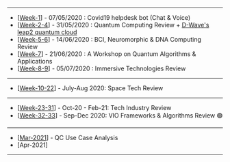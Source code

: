 ------------

- [[Week-1](https://github.com/gopala-kr/Qunatum-Dots/tree/master/01-Covid19)] - 07/05/2020 : Covid19 helpdesk bot (Chat & Voice)
- [[Week-2-4](https://github.com/gopala-kr/Quantum-Dots/tree/master/02-Quantum_Computing_Review)] - 31/05/2020 : Quantum Computing Review + [D-Wave's leap2 quantum cloud](https://www.dwavesys.com/take-leap) 
- [[Week-5-6](https://github.com/gopala-kr/Quantum-Dots/tree/master/05-BCI_Neuromorphic)] - 14/06/2020 : BCI, Neuromorphic & DNA Computing Review
- [[Week-7](https://github.com/gopala-kr/Quantum-Dots/tree/master/07-Quantum-Algorithms-Applications)] - 21/06/2020 : A Workshop on Quantum Algorithms & Applications
- [[Week-8-9](https://github.com/gopala-kr/Quantum-Dots/tree/master/08-Immersive-Computing)] - 05/07/2020 : Immersive Technologies Review

------------------------
- [[Week-10-22](https://github.com/gopala-kr/Quantum-Dots/tree/master/10-Space-2.0)] - July-Aug 2020: Space Tech Review

-------------
- [[Week-23-31](https://github.com/gopala-kr/Quantum-Dots/tree/master/23-Future-of-ET)] - Oct-20 - Feb-21: Tech Industry Review 
- [[Week-32-33](https://github.com/gopala-kr/Quantum-Dots/tree/master/15-VIO-Algorithms)] - Sep-Dec 2020: VIO Frameworks & Algorithms Review :green_circle:

----------------------
- [[Mar-2021](https://github.com/gopala-kr/Quantum-Dots/tree/master/M1-Quantum-UseCase-Analysis)] - QC Use Case Analysis
- [Apr-2021]

------------------------


